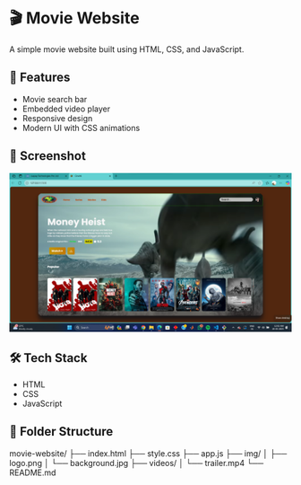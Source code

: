 # 🎬 Movie Website

A simple movie website built using HTML, CSS, and JavaScript. 

## 🚀 Features

- Movie search bar
- Embedded video player
- Responsive design 
- Modern UI with CSS animations

## 📸 Screenshot

![Screenshot](img/Screenshott.png)

## 🛠️ Tech Stack

- HTML
- CSS
- JavaScript

## 📁 Folder Structure
movie-website/
├── index.html
├── style.css
├── app.js
├── img/
│   ├── logo.png
│   └── background.jpg
├── videos/
│   └── trailer.mp4
└── README.md

